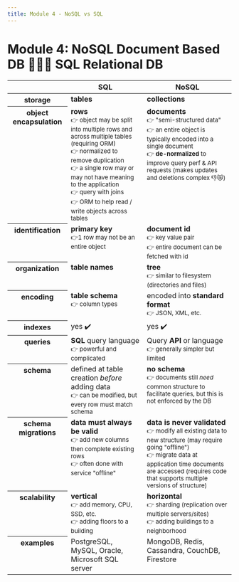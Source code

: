 ```yaml
---
title: Module 4 - NoSQL vs SQL
---
```


# Module 4: NoSQL Document Based DB 🤜💥🤛 SQL Relational DB

<style>
th, td {
    vertical-align: top;
}
</style>
<table class="table-striped">
    <thead>
        <tr>
            <th scope="col"></th>
            <th scope="col">SQL</th>
            <th scope="col">NoSQL</th>
        </tr>
    </thead>
    <tbody>
        <tr>
            <th scope="row">storage</th>
            <td><strong>tables</strong></td>
            <td><strong>collections</strong></td>
        </tr>
        <tr>
            <th scope="row">object encapsulation</th>
            <td>
                <strong>rows</strong><br/>
                <small>
                    👉 object may be split into multiple rows and across multiple tables (requiring ORM)<br/>
                    👉 normalized to remove duplication<br/>
                    👉 a single row may or may not have meaning to the application<br/>
                    👉 query with joins<br/>
                    👉 ORM to help read / write objects across tables
                </small>
            </td>
            <td>
                <strong>documents</strong><br/>
                <small>
                    👉 "semi-structured data"<br/>
                    👉 an entire object is typically encoded into a single document<br/>
                    👉 <strong>de-normalized</strong> to improve query perf & API requests (makes updates and deletions complex 👎😿)
                </small>
            </td>
        </tr>
        <tr>
            <th scope="row">identification</th>
            <td>
                <strong>primary key</strong><br/>
                <small>👉1 row may not be an entire object</small>
            </td>
            <td>
                <strong>document id</strong><br/>
                <small>
                    👉 key value pair<br/>
                    👉 entire document can be fetched with id
                </small>
            </td>
        </tr>
        <tr>
            <th scope="row">organization</th>
            <td><strong>table names</strong></td>
            <td>
                <strong>tree</strong><br/>
                <small>👉 similar to filesystem (directories and files)</small>
            </td>
        </tr>
        <tr>
            <th scope="row">encoding</th>
            <td>
                <strong>table schema</strong><br/>
                <small>👉 column types</small>
            </td>
            <td>
                encoded into <strong>standard format</strong><br/>
                <small>👉 JSON, XML, etc.</small>
            </td>
        </tr>
        <tr>
            <th scope="row">indexes</th>
            <td>yes ✔️</td>
            <td>yes ✔️</td>
        </tr>
        <tr>
            <th scope="row">queries</th>
            <td>
                <strong>SQL</strong> query language<br/>
                <small>👉 powerful and complicated</small>
            </td>
            <td>Query <strong>API</strong> or language<br/>
                <small>👉 generally simpler but limited</small>
            </td>
        </tr>
        <tr>
            <th scope="row">schema</th>
            <td>
                defined at table creation <em>before</em> adding data<br/>
                <small>👉 can be modified, but every row must match schema</small>
            </td>
            <td>
                <strong>no schema</strong><br/>
                <small>👉 documents still <em>need</em> common structure to facilitate queries, but this is not enforced by the DB</small>
            </td>
        </tr>
        <tr>
            <th scope="row">schema migrations</th>
            <td>
                <strong>data must always be valid</strong><br/>
                <small>
                    👉 add new columns then complete existing rows<br/>
                    👉 often done with service "offline"
                </small>
            </td>
            <td>
                <strong>data is never validated</strong><br/>
                <small>
                    👉 modify all existing data to new structure (may require going "offline")<br/>
                    👉 migrate data at application time documents are accessed (requires code that supports multiple versions of structure)
                </small>
            </td>
        </tr>
        <tr>
            <th scope="row">scalability</th>
            <td>
                <strong>vertical</strong><br/>
                <small>
                    👉 add memory, CPU, SSD, etc.<br/>
                    👉 adding floors to a building
                </small>
            </td>
            <td>
                <strong>horizontal</strong><br/>
                <small>
                    👉 sharding (replication over multiple servers/sites)<br/>
                    👉 adding buildings to a neighborhood
                </small>
            </td>
        </tr>
        <tr>
            <th scope="row">examples</th>
            <td>PostgreSQL, MySQL, Oracle, Microsoft SQL server</td>
            <td>MongoDB, Redis, Cassandra, CouchDB, Firestore</td>
        </tr>
    </tbody>
</table>
